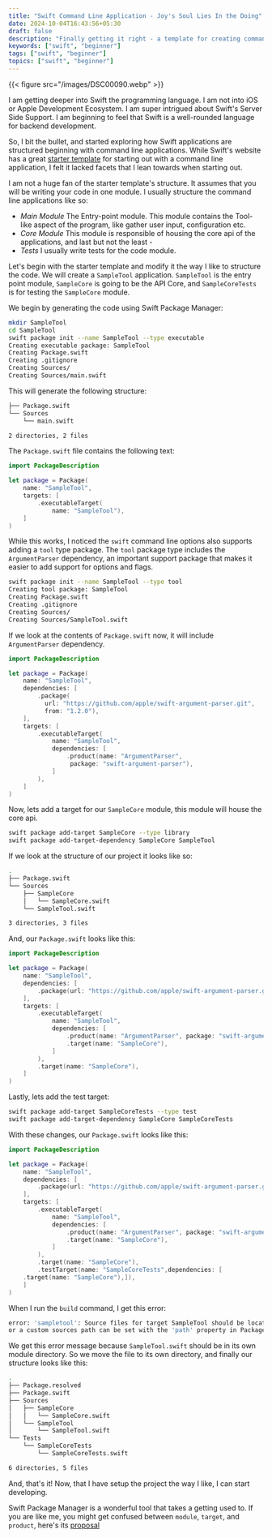 ```yaml
---
title: "Swift Command Line Application - Joy's Soul Lies In the Doing"
date: 2024-10-04T16:43:56+05:30
draft: false
description: "Finally getting it right - a template for creating command line Swift Applications"
keywords: ["swift", "beginner"]
tags: ["swift", "beginner"]
topics: ["swift", "beginner"]
---
```

{{< figure src="/images/DSC00090.webp" >}}

I am getting deeper into Swift the programming language. I am not into iOS or Apple Development Ecosystem.
I am super intrigued about Swift's Server Side Support. I am beginning to feel that Swift is a well-rounded 
language for backend development.

So, I bit the bullet, and started exploring how Swift applications are structured beginning with command line
applications. While Swift's website has a great [starter template](https://www.swift.org/getting-started/cli-swiftpm/) for starting out with a command line application, I felt it lacked facets that I lean towards when starting out. 

I am not a huge fan of the starter template's structure. It assumes that you will be writing your code in one module. I usually structure 
the command line applications like so:
- *Main Module* The Entry-point module. This module contains the Tool-like aspect of the program, like gather user input, configuration etc.
- *Core Module* This module is responsible of housing the core api of the applications, and last but not the least -
- *Tests* I usually write tests for the code module.

Let's begin with  the starter template and modify it the way I like to structure the code. We will create a `SampleTool` application.
`SampleTool` is the entry point module, `SampleCore` is going to be the API Core, and `SampleCoreTests` is for testing the `SampleCore` module.

We begin by generating the code using Swift Package Manager:

```bash
mkdir SampleTool
cd SampleTool
swift package init --name SampleTool --type executable
Creating executable package: SampleTool
Creating Package.swift
Creating .gitignore
Creating Sources/
Creating Sources/main.swift
```
This will generate the following structure:
```bash
├── Package.swift
└── Sources
    └── main.swift

2 directories, 2 files
```
The `Package.swift` file contains the following text:
```Swift
import PackageDescription

let package = Package(
    name: "SampleTool",
    targets: [
        .executableTarget(
            name: "SampleTool"),
    ]
)
```
While this works, I noticed the `swift` command line options also supports adding a `tool` type package. The `tool` package type includes the 
`ArgumentParser` dependency, an important support package that makes it easier to add support for options and flags.

```bash
swift package init --name SampleTool --type tool
Creating tool package: SampleTool
Creating Package.swift
Creating .gitignore
Creating Sources/
Creating Sources/SampleTool.swift
```

If we look at the contents of `Package.swift` now, it will include `ArgumentParser` dependency.

```Swift
import PackageDescription

let package = Package(
    name: "SampleTool",
    dependencies: [
        .package(
          url: "https://github.com/apple/swift-argument-parser.git", 
          from: "1.2.0"),
    ],
    targets: [
        .executableTarget(
            name: "SampleTool",
            dependencies: [
                .product(name: "ArgumentParser", 
                 package: "swift-argument-parser"),
            ]
        ),
    ]
)
```
Now, lets add a target for our `SampleCore` module, this module will house the core api.

```bash
swift package add-target SampleCore --type library
swift package add-target-dependency SampleCore SampleTool
```
If we look at the structure of our project it looks like so:

```bash
.
├── Package.swift
└── Sources
    ├── SampleCore
    │   └── SampleCore.swift
    └── SampleTool.swift

3 directories, 3 files
```
And, our `Package.swift` looks like this:
```Swift
import PackageDescription

let package = Package(
    name: "SampleTool",
    dependencies: [
        .package(url: "https://github.com/apple/swift-argument-parser.git", from: "1.2.0"),
    ],
    targets: [
        .executableTarget(
            name: "SampleTool",
            dependencies: [
                .product(name: "ArgumentParser", package: "swift-argument-parser"),
                .target(name: "SampleCore"),
            ]
        ),
        .target(name: "SampleCore"),
    ]
)
```
Lastly, lets add the test target:

```bash
swift package add-target SampleCoreTests --type test
swift package add-target-dependency SampleCore SampleCoreTests
```
With these changes, our `Package.swift` looks like this:

```Swift
import PackageDescription

let package = Package(
    name: "SampleTool",
    dependencies: [
        .package(url: "https://github.com/apple/swift-argument-parser.git", from: "1.2.0"),
    ],
    targets: [
        .executableTarget(
            name: "SampleTool",
            dependencies: [
                .product(name: "ArgumentParser", package: "swift-argument-parser"),
                .target(name: "SampleCore"),
            ]
        ),
        .target(name: "SampleCore"),
        .testTarget(name: "SampleCoreTests",dependencies: [
    .target(name: "SampleCore"),]),
    ]
)
```

When I run the `build` command, I get this error:

```bash
error: 'sampletool': Source files for target SampleTool should be located under 'Sources/SampleTool', 
or a custom sources path can be set with the 'path' property in Package.swift
```
We get this error message because `SampleTool.swift` should be in its own module directory.
So we move the file to its own directory, and finally our structure looks like this:

```bash
.
├── Package.resolved
├── Package.swift
├── Sources
│   ├── SampleCore
│   │   └── SampleCore.swift
│   └── SampleTool
│       └── SampleTool.swift
└── Tests
    └── SampleCoreTests
        └── SampleCoreTests.swift

6 directories, 5 files
```
And, that's it! Now, that I have setup the project the way I like, I can start developing.

Swift Package Manager is a wonderful tool that takes a getting used to. If you are like me, you
might get confused between `module`, `target`, and `product`, here's its [proposal](https://github.com/swiftlang/swift-evolution/blob/main/proposals/0146-package-manager-product-definitions.md)






















